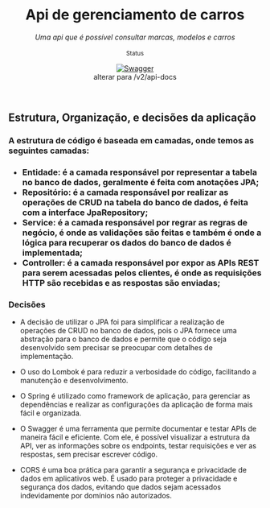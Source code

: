 <div align="center">
    <h1>Api de gerenciamento de carros</h1>
    <i>Uma api que é possível consultar marcas, modelos e carros</i>
</div>

<br />

<div align="center">
    <sup>Status</sup>
    <br />
  
[![Swagger](https://img.shields.io/badge/-Swagger-%23Clojure?style=for-the-badge&logo=swagger&logoColor=white)](http://localhost:8080/swagger-ui/index.html#/)
</br>
alterar para /v2/api-docs

</div>
<br/>
<h2> Estrutura, Organização, e decisões da aplicação </h2>

<h3> A estrutura de código é baseada em camadas, onde temos as seguintes camadas: <h3>
 
- Entidade: é a camada responsável por representar a tabela no banco de dados, geralmente é feita com anotações JPA;
- Repositório: é a camada responsável por realizar as operações de CRUD na tabela do banco de dados, é feita com a interface JpaRepository;
- Service: é a camada responsável por regrar as regras de negócio, é onde as validações são feitas e também é onde a lógica para recuperar os dados do banco de dados é implementada;
- Controller: é a camada responsável por expor as APIs REST para serem acessadas pelos clientes, é onde as requisições HTTP são recebidas e as respostas são enviadas;
 
<h3> Decisões </h3>

- A decisão de utilizar o JPA foi para simplificar a realização de operações de CRUD no banco de dados, pois o JPA fornece uma abstração para o banco de dados e permite que o código seja desenvolvido sem precisar se preocupar com detalhes de implementação.

- O uso do Lombok é para reduzir a verbosidade do código, facilitando a manutenção e desenvolvimento.

- O Spring é utilizado como framework de aplicação, para gerenciar as dependências e realizar as configurações da aplicação de forma mais fácil e organizada.

- O Swagger é uma ferramenta que permite documentar e testar APIs de maneira fácil e eficiente. Com ele, é possível visualizar a estrutura da API, ver as informações sobre os endpoints, testar requisições e ver as respostas, sem precisar escrever código.
    
- CORS é uma boa prática para garantir a segurança e privacidade de dados em aplicativos web. É usado para proteger a privacidade e segurança dos dados, evitando que dados sejam acessados indevidamente por domínios não autorizados.
